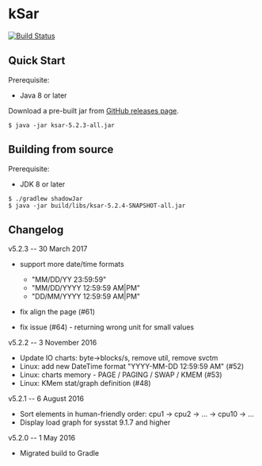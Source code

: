 kSar
====

[![Build Status](https://travis-ci.org/vlsi/ksar.svg?branch=master)](https://travis-ci.org/vlsi/ksar)

Quick Start
-----------

Prerequisite:

- Java 8 or later

Download a pre-built jar from [GitHub releases page](https://github.com/vlsi/ksar/releases).

```
$ java -jar ksar-5.2.3-all.jar
```

Building from source
--------------------

Prerequisite:

- JDK 8 or later

```
$ ./gradlew shadowJar
$ java -jar build/libs/ksar-5.2.4-SNAPSHOT-all.jar
```

Changelog
---------

v5.2.3 -- 30 March 2017
* support more date/time formats 
    * "MM/DD/YY 23:59:59"
    * "MM/DD/YYYY 12:59:59 AM|PM"
    * "DD/MM/YYYY 12:59:59 AM|PM"

* fix align the page (#61)
* fix issue (#64) - returning wrong unit for small values


v5.2.2 -- 3 November 2016
* Update IO charts: byte->blocks/s, remove util, remove svctm
* Linux: add new DateTime format "YYYY-MM-DD 12:59:59 AM" (#52)
* Linux: charts memory - PAGE / PAGING / SWAP / KMEM (#53)
* Linux: KMem stat/graph definition (#48)

v5.2.1 -- 6 August 2016
* Sort elements in human-friendly order: cpu1 -> cpu2 -> ... -> cpu10 -> ...
* Display load graph for sysstat 9.1.7 and higher

v5.2.0 -- 1 May 2016
* Migrated build to Gradle
